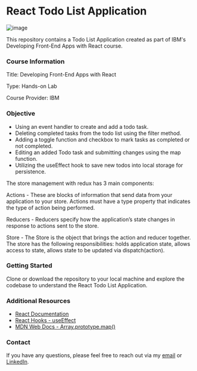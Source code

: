 # React Todo List Application

![image](https://github.com/i-am-nolan25/To-Do-List/assets/113712250/8c90d280-2a7d-4712-a899-3900a67f9c49)

This repository contains a Todo List Application created as part of IBM's Developing Front-End Apps with React course.

### Course Information
Title: Developing Front-End Apps with React

Type: Hands-on Lab

Course Provider: IBM

### Objective

- Using an event handler to create and add a todo task.
- Deleting completed tasks from the todo list using the filter method.
- Adding a toggle function and checkbox to mark tasks as completed or not completed.
- Editing an added Todo task and submitting changes using the map function.
- Utilizing the useEffect hook to save new todos into local storage for persistence.

The store management with redux has 3 main components:

Actions - These are blocks of information that send data from your application to your store. Actions must have a type property that indicates the type of action being performed.

Reducers - Reducers specify how the application’s state changes in response to actions sent to the store.

Store - The Store is the object that brings the action and reducer together. The store has the following responsibilities: holds application state, allows access to state, allows state to be updated via dispatch(action).

### Getting Started

Clone or download the repository to your local machine and explore the codebase to understand the React Todo List Application. 

### Additional Resources

- [React Documentation](https://reactjs.org/docs/getting-started.html)
- [React Hooks - useEffect](https://reactjs.org/docs/hooks-effect.html)
- [MDN Web Docs - Array.prototype.map()](https://developer.mozilla.org/en-US/docs/Web/JavaScript/Reference/Global_Objects/Array/map)

### Contact

If you have any questions, please feel free to reach out via my [email](nl020@bucknell.edu) or [LinkedIn](https://www.linkedin.com/in/naing-oo-lwin-nolan/).
